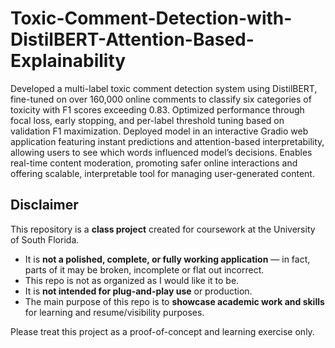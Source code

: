 # Toxic-Comment-Detection-with-DistilBERT-Attention-Based-Explainability
Developed a multi-label toxic comment detection system using DistilBERT, fine-tuned on over 160,000 online comments to classify six categories of toxicity with F1 scores exceeding 0.83. Optimized performance through focal loss, early stopping, and per-label threshold tuning based on validation F1 maximization. Deployed model in an interactive Gradio web application featuring instant predictions and attention-based interpretability, allowing users to see which words influenced model’s decisions. Enables real-time content moderation, promoting safer online interactions and offering scalable, interpretable tool for managing user-generated content.

## Disclaimer  
This repository is a **class project** created for coursework at the University of South Florida.  

- It is **not a polished, complete, or fully working application** — in fact, parts of it may be broken, incomplete or flat out incorrect.
- This repo is not as organized as I would like it to be.
- It is **not intended for plug-and-play use** or production.  
- The main purpose of this repo is to **showcase academic work and skills** for learning and resume/visibility purposes.  

Please treat this project as a proof-of-concept and learning exercise only.
